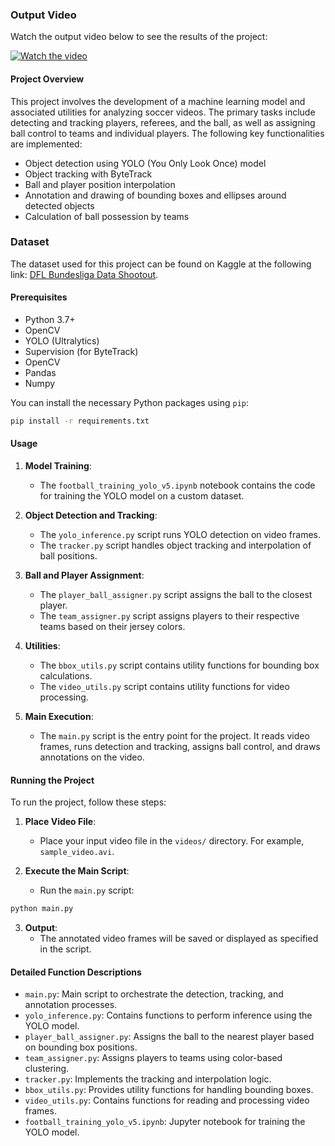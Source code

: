 ### Output Video

Watch the output video below to see the results of the project:

[![Watch the video](https://youtu.be/cuGkvljqws0)](https://youtu.be/cuGkvljqws0)


#### Project Overview

This project involves the development of a machine learning model and associated utilities for analyzing soccer videos. The primary tasks include detecting and tracking players, referees, and the ball, as well as assigning ball control to teams and individual players. The following key functionalities are implemented:

- Object detection using YOLO (You Only Look Once) model
- Object tracking with ByteTrack
- Ball and player position interpolation
- Annotation and drawing of bounding boxes and ellipses around detected objects
- Calculation of ball possession by teams



### Dataset

The dataset used for this project can be found on Kaggle at the following link: [DFL Bundesliga Data Shootout](https://www.kaggle.com/competitions/dfl-bundesliga-data-shootout/data?select=clips). 



#### Prerequisites

- Python 3.7+
- OpenCV 
- YOLO (Ultralytics)
- Supervision (for ByteTrack)
- OpenCV
- Pandas
- Numpy

You can install the necessary Python packages using `pip`:

```sh
pip install -r requirements.txt
```

#### Usage

1. **Model Training**:
   - The `football_training_yolo_v5.ipynb` notebook contains the code for training the YOLO model on a custom dataset.

2. **Object Detection and Tracking**:
   - The `yolo_inference.py` script runs YOLO detection on video frames.
   - The `tracker.py` script handles object tracking and interpolation of ball positions.
   
3. **Ball and Player Assignment**:
   - The `player_ball_assigner.py` script assigns the ball to the closest player.
   - The `team_assigner.py` script assigns players to their respective teams based on their jersey colors.

4. **Utilities**:
   - The `bbox_utils.py` script contains utility functions for bounding box calculations.
   - The `video_utils.py` script contains utility functions for video processing.

5. **Main Execution**:
   - The `main.py` script is the entry point for the project. It reads video frames, runs detection and tracking, assigns ball control, and draws annotations on the video.

#### Running the Project

To run the project, follow these steps:

1. **Place Video File**:
   - Place your input video file in the `videos/` directory. For example, `sample_video.avi`.

2. **Execute the Main Script**:
   - Run the `main.py` script:

```sh
python main.py
```

3. **Output**:
   - The annotated video frames will be saved or displayed as specified in the script.

#### Detailed Function Descriptions

- `main.py`: Main script to orchestrate the detection, tracking, and annotation processes.
- `yolo_inference.py`: Contains functions to perform inference using the YOLO model.
- `player_ball_assigner.py`: Assigns the ball to the nearest player based on bounding box positions.
- `team_assigner.py`: Assigns players to teams using color-based clustering.
- `tracker.py`: Implements the tracking and interpolation logic.
- `bbox_utils.py`: Provides utility functions for handling bounding boxes.
- `video_utils.py`: Contains functions for reading and processing video frames.
- `football_training_yolo_v5.ipynb`: Jupyter notebook for training the YOLO model.

